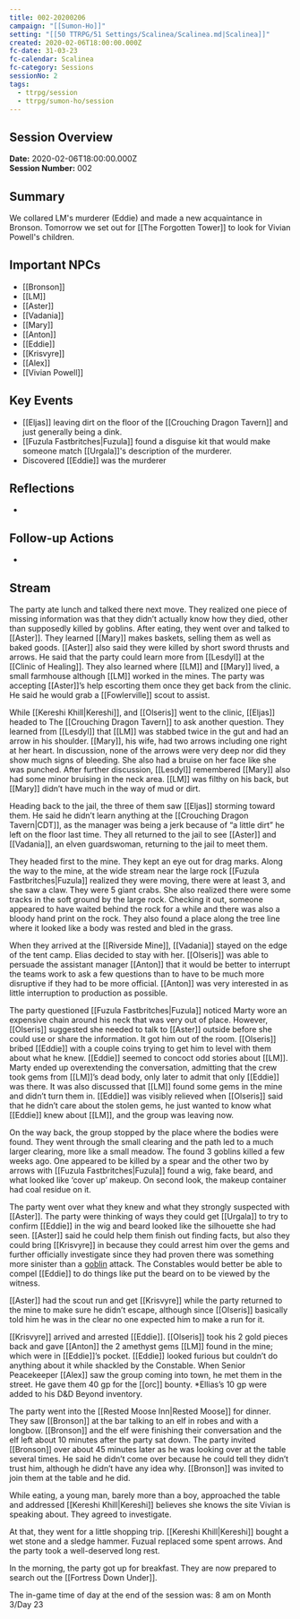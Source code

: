 ```yaml
---
title: 002-20200206
campaign: "[[Sumon-Ho]]"
setting: "[[50 TTRPG/51 Settings/Scalinea/Scalinea.md|Scalinea]]"
created: 2020-02-06T18:00:00.000Z
fc-date: 31-03-23
fc-calendar: Scalinea
fc-category: Sessions
sessionNo: 2
tags:
  - ttrpg/session
  - ttrpg/sumon-ho/session
---
```


## Session Overview

**Date:** 2020-02-06T18:00:00.000Z  
**Session Number:** 002

## Summary

We collared LM's murderer (Eddie) and made a new acquaintance in Bronson. Tomorrow we set out for [[The Forgotten Tower]] to look for Vivian Powell's children.

## Important NPCs

- [[Bronson]]
- [[LM]]
- [[Aster]]
- [[Vadania]]
- [[Mary]]
- [[Anton]]
- [[Eddie]]
- [[Krisvyre]]
- [[Alex]]
- [[Vivian Powell]]

## Key Events

- [[Eljas]] leaving dirt on the floor of the [[Crouching Dragon Tavern]] and just generally being a dink.
- [[Fuzula Fastbritches|Fuzula]] found a disguise kit that would make someone match [[Urgala]]'s description of the murderer.
- Discovered [[Eddie]] was the murderer

## Reflections

- 

## Follow-up Actions

- 

## Stream

The party ate lunch and talked there next move. They realized one piece of missing information was that they didn’t actually know how they died, other than supposedly killed by goblins. After eating, they went over and talked to [[Aster]]. They learned [[Mary]] makes baskets, selling them as well as baked goods. [[Aster]] also said they were killed by short sword thrusts and arrows. He said that the party could learn more from [[Lesdyl]] at the [[Clinic of Healing]]. They also learned where [[LM]] and [[Mary]] lived, a small farmhouse although [[LM]] worked in the mines. The party was accepting [[Aster]]’s help escorting them once they get back from the clinic. He said he would grab a [[Fowlerville]] scout to assist.

While [[Kereshi Khill|Kereshi]], and [[Olseris]] went to the clinic, [[Eljas]] headed to The [[Crouching Dragon Tavern]] to ask another question. They learned from [[Lesdyl]] that [[LM]] was stabbed twice in the gut and had an arrow in his shoulder. [[Mary]], his wife, had two arrows including one right at her heart. In discussion, none of the arrows were very deep nor did they show much signs of bleeding. She also had a bruise on her face like she was punched. After further discussion, [[Lesdyl]] remembered [[Mary]] also had some minor bruising in the neck area. [[LM]] was filthy on his back, but [[Mary]] didn’t have much in the way of mud or dirt.

Heading back to the jail, the three of them saw [[Eljas]] storming toward them. He said he didn’t learn anything at the [[Crouching Dragon Tavern|CDT]], as the manager was being a jerk because of “a little dirt” he left on the floor last time. They all returned to the jail to see [[Aster]] and [[Vadania]], an elven guardswoman, returning to the jail to meet them.

They headed first to the mine. They kept an eye out for drag marks. Along the way to the mine, at the wide stream near the large rock [[Fuzula Fastbritches|Fuzula]] realized they were moving, there were at least 3, and she saw a claw. They were 5 giant crabs. She also realized there were some tracks in the soft ground by the large rock. Checking it out, someone appeared to have waited behind the rock for a while and there was also a bloody hand print on the rock. They also found a place along the tree line where it looked like a body was rested and bled in the grass.

When they arrived at the [[Riverside Mine]], [[Vadania]] stayed on the edge of the tent camp. Elias decided to stay with her. [[Olseris]] was able to persuade the assistant manager [[Anton]] that it would be better to interrupt the teams work to ask a few questions than to have to be much more disruptive if they had to be more official. [[Anton]] was very interested in as little interruption to production as possible.

The party questioned [[Fuzula Fastbritches|Fuzula]] noticed Marty wore an expensive chain around his neck that was very out of place. However, [[Olseris]] suggested she needed to talk to [[Aster]] outside before she could use or share the information. It got him out of the room. [[Olseris]] bribed [[Eddie]] with a couple coins trying to get him to level with them about what he knew. [[Eddie]] seemed to concoct odd stories about [[LM]]. Marty ended up overextending the conversation, admitting that the crew took gems from [[LM]]’s dead body, only later to admit that only [[Eddie]] was there. It was also discussed that [[LM]] found some gems in the mine and didn’t turn them in. [[Eddie]] was visibly relieved when [[Olseris]] said that he didn’t care about the stolen gems, he just wanted to know what [[Eddie]] knew about [[LM]], and the group was leaving now.

On the way back, the group stopped by the place where the bodies were found. They went through the small clearing and the path led to a much larger clearing, more like a small meadow. The found 3 goblins killed a few weeks ago. One appeared to be killed by a spear and the other two by arrows with [[Fuzula Fastbritches|Fuzula]] found a wig, fake beard, and what looked like ‘cover up’ makeup. On second look, the makeup container had coal residue on it.

The party went over what they knew and what they strongly suspected with [[Aster]]. The party were thinking of ways they could get [[Urgala]] to try to confirm [[Eddie]] in the wig and beard looked like the silhouette she had seen. [[Aster]] said he could help them finish out finding facts, but also they could bring [[Krisvyre]] in because they could arrest him over the gems and further officially investigate since they had proven there was something more sinister than a [goblin](https://ddb.ac/monsters/goblin) attack. The Constables would better be able to compel [[Eddie]] to do things like put the beard on to be viewed by the witness.    

[[Aster]] had the scout run and get [[Krisvyre]] while the party returned to the mine to make sure he didn’t escape, although since [[Olseris]] basically told him he was in the clear no one expected him to make a run for it.

[[Krisvyre]] arrived and arrested [[Eddie]]. [[Olseris]] took his 2 gold pieces back and gave [[Anton]] the 2 amethyst gems [[LM]] found in the mine; which were in [[Eddie]]’s pocket. [[Eddie]] looked furious but couldn’t do anything about it while shackled by the Constable. When Senior Peacekeeper [[Alex]] saw the group coming into town, he met them in the street. He gave them 40 gp for the [[orc]] bounty. *Ellias’s 10 gp were added to his D&D Beyond inventory.

The party went into the [[Rested Moose Inn|Rested Moose]] for dinner. They saw [[Bronson]] at the bar talking to an elf in robes and with a longbow. [[Bronson]] and the elf were finishing their conversation and the elf left about 10 minutes after the party sat down. The party invited [[Bronson]] over about 45 minutes later as he was looking over at the table several times. He said he didn’t come over because he could tell they didn’t trust him, although he didn’t have any idea why. [[Bronson]] was invited to join them at the table and he did.

While eating, a young man, barely more than a boy, approached the table and addressed [[Kereshi Khill|Kereshi]] believes she knows the site Vivian is speaking about. They agreed to investigate.

At that, they went for a little shopping trip. [[Kereshi Khill|Kereshi]] bought a wet stone and a sledge hammer. Fuzual replaced some spent arrows. And the party took a well-deserved long rest.

In the morning, the party got up for breakfast. They are now prepared to search out the [[Fortress Down Under]].    

The in-game time of day at the end of the session was: 8 am on Month 3/Day 23
